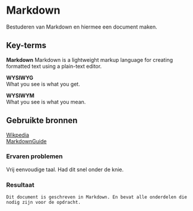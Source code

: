 # Markdown
Bestuderen van Markdown en hiermee een document maken.

## Key-terms
**Markdown**
Markdown is a lightweight markup language for creating formatted text using a plain-text editor. 

**WYSIWYG**  
What you see is what you get.

**WYSIWYM**  
What you see is what you mean.

## Gebruikte bronnen
[Wikpedia](https://Wikipedia.org)  
[MarkdownGuide](https://markdownguide.org)

### Ervaren problemen
Vrij eenvoudige taal. Had dit snel onder de knie.

### Resultaat
    Dit document is geschreven in Markdown. En bevat alle onderdelen die nodig zijn voor de opdracht.
